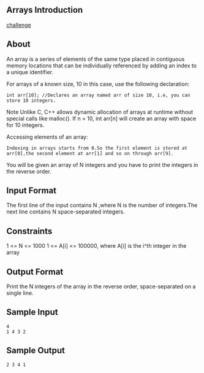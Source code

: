 ## Arrays Introduction
[challenge](https://www.hackerrank.com/challenges/arrays-introduction/problem?h_r=next-challenge&h_v=zen)

## About

An array is a series of elements of the same type placed in contiguous memory locations that can be individually referenced by adding an index to a unique identifier.

For arrays of a known size, 10 in this case, use the following declaration:

```
int arr[10]; //Declares an array named arr of size 10, i.e, you can 
store 10 integers.
```
Note Unlike C, C++ allows dynamic allocation of arrays at runtime without special calls like malloc(). If n = 10, int arr[n] will create an array with space for 10 integers.

Accessing elements of an array:

```
Indexing in arrays starts from 0.So the first element is stored at 
arr[0],the second element at arr[1] and so on through arr[9].
```
You will be given an array of N integers and you have to print the integers in the reverse order.

## Input Format

The first line of the input contains N ,where N is the number of integers.The next line contains N space-separated integers.

## Constraints

1 <= N <= 1000
1 <= A[i] <= 100000, where A[i] is the i^th integer in the array

## Output Format

Print the N integers of the array in the reverse order, space-separated on a single line.

## Sample Input
```
4
1 4 3 2
```

## Sample Output
```
2 3 4 1
```
